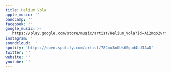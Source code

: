 ```yaml
---
title: Helium Vola
apple_music: ''
bandcamp: ''
facebook: ''
google_music: >-
   https://play.google.com/store/music/artist/Helium_Vola?id=Ai2mqo2vrfianf6obdps4sznpf4
instagram: ''
soundcloud: ''
spotify: 'https://open.spotify.com/artist/78Cmu3nKUs6Sgud4LU1AwD'
twitter: ''
website: ''
youtube: ''
---
```

